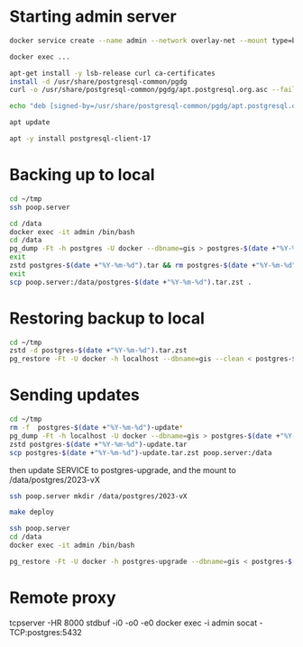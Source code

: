 
# Starting admin server

```bash
docker service create --name admin --network overlay-net --mount type=bind,source=/data,target=/data ubuntu:noble sleep 3000000

docker exec ...

apt-get install -y lsb-release curl ca-certificates
install -d /usr/share/postgresql-common/pgdg
curl -o /usr/share/postgresql-common/pgdg/apt.postgresql.org.asc --fail https://www.postgresql.org/media/keys/ACCC4CF8.asc

echo "deb [signed-by=/usr/share/postgresql-common/pgdg/apt.postgresql.org.asc] https://apt.postgresql.org/pub/repos/apt $(lsb_release -cs)-pgdg main" > /etc/apt/sources.list.d/pgdg.list

apt update

apt -y install postgresql-client-17

```

# Backing up to local

```bash
cd ~/tmp
ssh poop.server

cd /data
docker exec -it admin /bin/bash
cd /data
pg_dump -Ft -h postgres -U docker --dbname=gis > postgres-$(date +"%Y-%m-%d").tar
exit
zstd postgres-$(date +"%Y-%m-%d").tar && rm postgres-$(date +"%Y-%m-%d").tar
exit
scp poop.server:/data/postgres-$(date +"%Y-%m-%d").tar.zst .

```

# Restoring backup to local

```bash
cd ~/tmp
zstd -d postgres-$(date +"%Y-%m-%d").tar.zst
pg_restore -Ft -U docker -h localhost --dbname=gis --clean < postgres-$(date +"%Y-%m-%d").tar
```


# Sending updates

```bash
cd ~/tmp
rm -f  postgres-$(date +"%Y-%m-%d")-update*
pg_dump -Ft -h localhost -U docker --dbname=gis > postgres-$(date +"%Y-%m-%d")-update.tar
zstd postgres-$(date +"%Y-%m-%d")-update.tar
scp postgres-$(date +"%Y-%m-%d")-update.tar.zst poop.server:/data
```

then update SERVICE to postgres-upgrade, and the mount to /data/postgres/2023-vX

```bash
ssh poop.server mkdir /data/postgres/2023-vX

make deploy

ssh poop.server
cd /data
docker exec -it admin /bin/bash

pg_restore -Ft -U docker -h postgres-upgrade --dbname=gis < postgres-$(date +"%Y-%m-%d")-update.tar
```


# Remote proxy

tcpserver -HR <ip> 8000 stdbuf -i0 -o0 -e0 docker exec -i admin socat - TCP:postgres:5432


